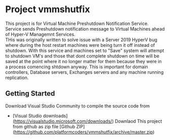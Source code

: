 # Project vmmshutfix
This project is for Virtual Machine Preshutdown Notification Service.  Service sends Preshutdown notification message to Virtual Machines ahead of Hyper-V Managemnt Services.  
THis was originally written to solve issue with a Server 2019 HyperV bug where during the host restart machines were being turn it off instead of shutdown. With this service and machines set to "Save" system will attempt to shutdown VM's and those that dont complete shutdown on time will be saved at the point where it no longer matter for them because they were in a process comencing shtdown anyway. This is important for domain controllers, Database servers, Exchanges servers and any machine running replication. 

## Getting Started
Download Visual Studio Community to compile the source code from 
* [Visual Studio downloads] (https://visualstudio.microsoft.com/downloads/)
Downlaod This project from github as zip file [Github ZIP] (https://github.com/platformcoders/vmmshutfix/archive/master.zip)


